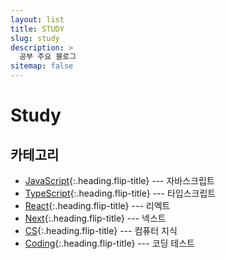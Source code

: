 ```yaml
---
layout: list
title: STUDY
slug: study
description: >
  공부 주요 블로그
sitemap: false
---
```


# Study

## 카테고리

- [JavaScript]{:.heading.flip-title} --- 자바스크립트
- [TypeScript]{:.heading.flip-title} --- 타입스크립트
- [React]{:.heading.flip-title} --- 리엑트
- [Next]{:.heading.flip-title} --- 넥스트
- [CS]{:.heading.flip-title} --- 컴퓨터 지식
- [Coding]{:.heading.flip-title} --- 코딩 테스트

[JavaScript]: /javascript/
[TypeScript]: /typescript/
[React]: /react/
[Next]: /next/
[CS]: /cs/
[Coding]: /coding/
